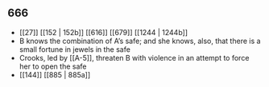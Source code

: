 ## 666
- [[27]] [[152 | 152b]] [[616]] [[679]] [[1244 | 1244b]] 
- B knows the combination of A’s safe; and she knows, also, that there is a small fortune in jewels in the safe
- Crooks, led by [[A-5]], threaten B with violence in an attempt to force her to open the safe
- [[144]] [[885 | 885a]] 

